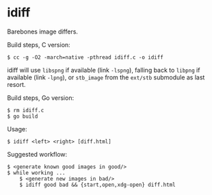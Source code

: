 idiff
=====

Barebones image differs.

Build steps, C version:

    $ cc -g -O2 -march=native -pthread idiff.c -o idiff

idiff will use `libspng` if available (link `-lspng`),
falling back to `libpng` if available (link `-lpng`),
or `stb_image` from the `ext/stb` submodule as last resort.

Build steps, Go version:

    $ rm idiff.c
    $ go build

Usage:

    $ idiff <left> <right> [diff.html]

Suggested workflow:

    $ <generate known good images in good/>
    $ while working ...
        $ <generate new images in bad/>
        $ idiff good bad && {start,open,xdg-open} diff.html
